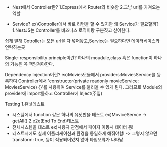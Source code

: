 - Nest에서 Controller란?
1.Express에서 Router와 비슷함
2.그냥 url를 가져오는 역할

- Service?
ex)Controller에서 바로 리턴을 할 수 있지만 왜 Service가 필요할까?
1.NestJS는 Controller를 비즈니스 로직이랑 구분짓고 싶어한다.

쉽게 말해
Cotroller는 모든 url을 다 넣어놓고,Service는 필요하다면 데이터베이스와 연락하는곳

Single-responsibility principle이란?
하나의 moudule,class 혹은 function이 하나의 기능은 꼭 책임져야한다.

Dependency Injection이란?
ex)Movies모듈에서 providers:MoviesService를 등록하여 Controller에서 'constructor(private readonly movieService: MoviesService) {}'를 사용하여 Service를 불러올 수 있게 된다.
그러므로 Module의 provider에 import를하고 Controller에 Inject(주입)

Testing
1.유닛테스트
- 시스템에서 function 같은 하나의 유닛만을 테스트
ex)MoviceServce -> getAll()
2.e2e(End To End)테스트
- 전체시스템을 테스트 
ex)사용자 관점에서 페이지 이동시 데이터 등!
- 테스트시에도 실제 어플리케이션과 환경을 동일하게 해줘야함!
 -> 그렇지 않으면 transform: true, 등이 적용되어있지 않아 타입오류가 나타남
